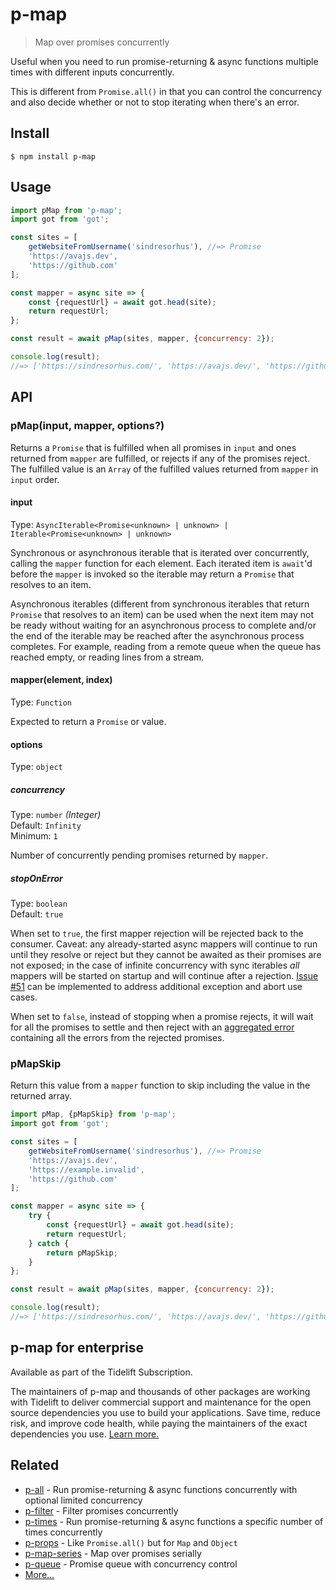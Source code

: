 # p-map

> Map over promises concurrently

Useful when you need to run promise-returning & async functions multiple times with different inputs concurrently.

This is different from `Promise.all()` in that you can control the concurrency and also decide whether or not to stop iterating when there's an error.

## Install

```
$ npm install p-map
```

## Usage

```js
import pMap from 'p-map';
import got from 'got';

const sites = [
	getWebsiteFromUsername('sindresorhus'), //=> Promise
	'https://avajs.dev',
	'https://github.com'
];

const mapper = async site => {
	const {requestUrl} = await got.head(site);
	return requestUrl;
};

const result = await pMap(sites, mapper, {concurrency: 2});

console.log(result);
//=> ['https://sindresorhus.com/', 'https://avajs.dev/', 'https://github.com/']
```

## API

### pMap(input, mapper, options?)

Returns a `Promise` that is fulfilled when all promises in `input` and ones returned from `mapper` are fulfilled, or rejects if any of the promises reject. The fulfilled value is an `Array` of the fulfilled values returned from `mapper` in `input` order.

#### input

Type: `AsyncIterable<Promise<unknown> | unknown> | Iterable<Promise<unknown> | unknown>`

Synchronous or asynchronous iterable that is iterated over concurrently, calling the `mapper` function for each element. Each iterated item is `await`'d before the `mapper` is invoked so the iterable may return a `Promise` that resolves to an item.

Asynchronous iterables (different from synchronous iterables that return `Promise` that resolves to an item) can be used when the next item may not be ready without waiting for an asynchronous process to complete and/or the end of the iterable may be reached after the asynchronous process completes. For example, reading from a remote queue when the queue has reached empty, or reading lines from a stream.

#### mapper(element, index)

Type: `Function`

Expected to return a `Promise` or value.

#### options

Type: `object`

##### concurrency

Type: `number` *(Integer)*\
Default: `Infinity`\
Minimum: `1`

Number of concurrently pending promises returned by `mapper`.

##### stopOnError

Type: `boolean`\
Default: `true`

When set to `true`, the first mapper rejection will be rejected back to the consumer.  Caveat: any already-started async mappers will continue to run until they resolve or reject but they cannot be awaited as their promises are not exposed; in the case of infinite concurrency with sync iterables *all* mappers will be started on startup and will continue after a rejection.  [Issue #51](issues/51) can be implemented to address additional exception and abort use cases.

When set to `false`, instead of stopping when a promise rejects, it will wait for all the promises to settle and then reject with an [aggregated error](https://github.com/sindresorhus/aggregate-error) containing all the errors from the rejected promises.

### pMapSkip

Return this value from a `mapper` function to skip including the value in the returned array.

```js
import pMap, {pMapSkip} from 'p-map';
import got from 'got';

const sites = [
	getWebsiteFromUsername('sindresorhus'), //=> Promise
	'https://avajs.dev',
	'https://example.invalid',
	'https://github.com'
];

const mapper = async site => {
	try {
		const {requestUrl} = await got.head(site);
		return requestUrl;
	} catch {
		return pMapSkip;
	}
};

const result = await pMap(sites, mapper, {concurrency: 2});

console.log(result);
//=> ['https://sindresorhus.com/', 'https://avajs.dev/', 'https://github.com/']
```

## p-map for enterprise

Available as part of the Tidelift Subscription.

The maintainers of p-map and thousands of other packages are working with Tidelift to deliver commercial support and maintenance for the open source dependencies you use to build your applications. Save time, reduce risk, and improve code health, while paying the maintainers of the exact dependencies you use. [Learn more.](https://tidelift.com/subscription/pkg/npm-p-map?utm_source=npm-p-map&utm_medium=referral&utm_campaign=enterprise&utm_term=repo)

## Related

- [p-all](https://github.com/sindresorhus/p-all) - Run promise-returning & async functions concurrently with optional limited concurrency
- [p-filter](https://github.com/sindresorhus/p-filter) - Filter promises concurrently
- [p-times](https://github.com/sindresorhus/p-times) - Run promise-returning & async functions a specific number of times concurrently
- [p-props](https://github.com/sindresorhus/p-props) - Like `Promise.all()` but for `Map` and `Object`
- [p-map-series](https://github.com/sindresorhus/p-map-series) - Map over promises serially
- [p-queue](https://github.com/sindresorhus/p-queue) - Promise queue with concurrency control
- [More…](https://github.com/sindresorhus/promise-fun)

